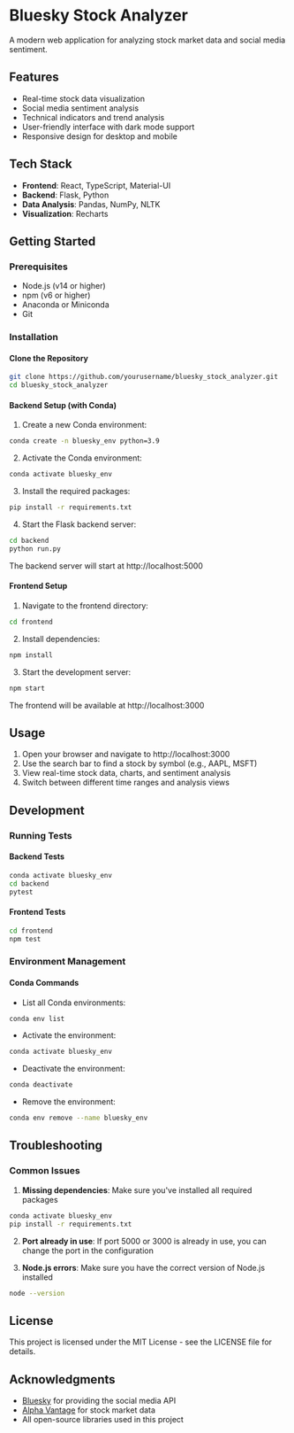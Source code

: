 # Bluesky Stock Analyzer

A modern web application for analyzing stock market data and social media sentiment.

## Features

- Real-time stock data visualization
- Social media sentiment analysis
- Technical indicators and trend analysis
- User-friendly interface with dark mode support
- Responsive design for desktop and mobile

## Tech Stack

- **Frontend**: React, TypeScript, Material-UI
- **Backend**: Flask, Python
- **Data Analysis**: Pandas, NumPy, NLTK
- **Visualization**: Recharts

## Getting Started

### Prerequisites

- Node.js (v14 or higher)
- npm (v6 or higher)
- Anaconda or Miniconda
- Git

### Installation

#### Clone the Repository

```bash
git clone https://github.com/yourusername/bluesky_stock_analyzer.git
cd bluesky_stock_analyzer
```

#### Backend Setup (with Conda)

1. Create a new Conda environment:
```bash
conda create -n bluesky_env python=3.9
```

2. Activate the Conda environment:
```bash
conda activate bluesky_env
```

3. Install the required packages:
```bash
pip install -r requirements.txt
```

4. Start the Flask backend server:
```bash
cd backend
python run.py
```

The backend server will start at http://localhost:5000

#### Frontend Setup

1. Navigate to the frontend directory:
```bash
cd frontend
```

2. Install dependencies:
```bash
npm install
```

3. Start the development server:
```bash
npm start
```

The frontend will be available at http://localhost:3000

## Usage

1. Open your browser and navigate to http://localhost:3000
2. Use the search bar to find a stock by symbol (e.g., AAPL, MSFT)
3. View real-time stock data, charts, and sentiment analysis
4. Switch between different time ranges and analysis views

## Development

### Running Tests

#### Backend Tests
```bash
conda activate bluesky_env
cd backend
pytest
```

#### Frontend Tests
```bash
cd frontend
npm test
```

### Environment Management

#### Conda Commands

- List all Conda environments:
```bash
conda env list
```

- Activate the environment:
```bash
conda activate bluesky_env
```

- Deactivate the environment:
```bash
conda deactivate
```

- Remove the environment:
```bash
conda env remove --name bluesky_env
```

## Troubleshooting

### Common Issues

1. **Missing dependencies**: Make sure you've installed all required packages
```bash
conda activate bluesky_env
pip install -r requirements.txt
```

2. **Port already in use**: If port 5000 or 3000 is already in use, you can change the port in the configuration

3. **Node.js errors**: Make sure you have the correct version of Node.js installed
```bash
node --version
```

## License

This project is licensed under the MIT License - see the LICENSE file for details.

## Acknowledgments

- [Bluesky](https://blueskyweb.org/) for providing the social media API
- [Alpha Vantage](https://www.alphavantage.co/) for stock market data
- All open-source libraries used in this project 